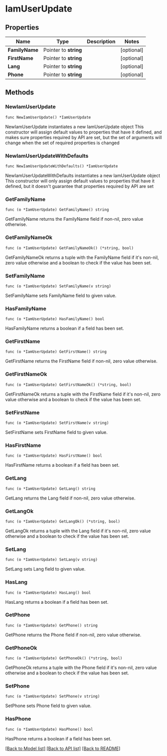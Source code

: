 # IamUserUpdate

## Properties

Name | Type | Description | Notes
------------ | ------------- | ------------- | -------------
**FamilyName** | Pointer to **string** |  | [optional] 
**FirstName** | Pointer to **string** |  | [optional] 
**Lang** | Pointer to **string** |  | [optional] 
**Phone** | Pointer to **string** |  | [optional] 

## Methods

### NewIamUserUpdate

`func NewIamUserUpdate() *IamUserUpdate`

NewIamUserUpdate instantiates a new IamUserUpdate object
This constructor will assign default values to properties that have it defined,
and makes sure properties required by API are set, but the set of arguments
will change when the set of required properties is changed

### NewIamUserUpdateWithDefaults

`func NewIamUserUpdateWithDefaults() *IamUserUpdate`

NewIamUserUpdateWithDefaults instantiates a new IamUserUpdate object
This constructor will only assign default values to properties that have it defined,
but it doesn't guarantee that properties required by API are set

### GetFamilyName

`func (o *IamUserUpdate) GetFamilyName() string`

GetFamilyName returns the FamilyName field if non-nil, zero value otherwise.

### GetFamilyNameOk

`func (o *IamUserUpdate) GetFamilyNameOk() (*string, bool)`

GetFamilyNameOk returns a tuple with the FamilyName field if it's non-nil, zero value otherwise
and a boolean to check if the value has been set.

### SetFamilyName

`func (o *IamUserUpdate) SetFamilyName(v string)`

SetFamilyName sets FamilyName field to given value.

### HasFamilyName

`func (o *IamUserUpdate) HasFamilyName() bool`

HasFamilyName returns a boolean if a field has been set.

### GetFirstName

`func (o *IamUserUpdate) GetFirstName() string`

GetFirstName returns the FirstName field if non-nil, zero value otherwise.

### GetFirstNameOk

`func (o *IamUserUpdate) GetFirstNameOk() (*string, bool)`

GetFirstNameOk returns a tuple with the FirstName field if it's non-nil, zero value otherwise
and a boolean to check if the value has been set.

### SetFirstName

`func (o *IamUserUpdate) SetFirstName(v string)`

SetFirstName sets FirstName field to given value.

### HasFirstName

`func (o *IamUserUpdate) HasFirstName() bool`

HasFirstName returns a boolean if a field has been set.

### GetLang

`func (o *IamUserUpdate) GetLang() string`

GetLang returns the Lang field if non-nil, zero value otherwise.

### GetLangOk

`func (o *IamUserUpdate) GetLangOk() (*string, bool)`

GetLangOk returns a tuple with the Lang field if it's non-nil, zero value otherwise
and a boolean to check if the value has been set.

### SetLang

`func (o *IamUserUpdate) SetLang(v string)`

SetLang sets Lang field to given value.

### HasLang

`func (o *IamUserUpdate) HasLang() bool`

HasLang returns a boolean if a field has been set.

### GetPhone

`func (o *IamUserUpdate) GetPhone() string`

GetPhone returns the Phone field if non-nil, zero value otherwise.

### GetPhoneOk

`func (o *IamUserUpdate) GetPhoneOk() (*string, bool)`

GetPhoneOk returns a tuple with the Phone field if it's non-nil, zero value otherwise
and a boolean to check if the value has been set.

### SetPhone

`func (o *IamUserUpdate) SetPhone(v string)`

SetPhone sets Phone field to given value.

### HasPhone

`func (o *IamUserUpdate) HasPhone() bool`

HasPhone returns a boolean if a field has been set.


[[Back to Model list]](../README.md#documentation-for-models) [[Back to API list]](../README.md#documentation-for-api-endpoints) [[Back to README]](../README.md)


